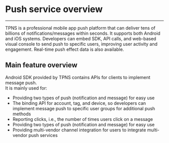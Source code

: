 # Push service overview
<hr>
TPNS is a professional mobile app push platform that can deliver tens of billions of notifications/messages within seconds. It supports both Android and iOS systems. Developers can embed SDK, API calls, and web-based visual console to send push to specific users, improving user activity and engagement. Real-time push effect data is also available.


## Main feature overview

Android SDK provided by TPNS contains APIs for clients to implement message push.  
It is mainly used for:

* Providing two types of push (notification and message) for easy use
* The binding API for account, tag, and device, so developers can implement message push to specific user groups for additional push methods
* Reporting clicks, i.e., the number of times users click on a message
* Providing two types of push (notification and message) for easy use
* Providing multi-vendor channel integration for users to integrate multi-vendor push services



